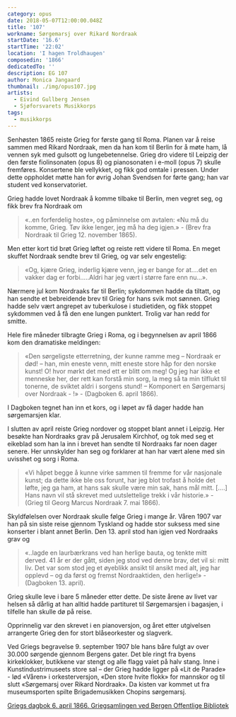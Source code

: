 ```yaml
---
category: opus
date: 2018-05-07T12:00:00.048Z
title: '107'
workname: Sørgemarsj over Rikard Nordraak
startDate: '16.6'
startTime: '22:02'
location: 'I hagen Troldhaugen'
composedin: '1866'
dedicatedTo: ''
description: EG 107
author: Monica Jangaard
thumbnail: ./img/opus107.jpg
artists:
  - Eivind Gullberg Jensen
  - Sjøforsvarets Musikkorps
tags:
  - musikkorps
---
```

Senhøsten 1865 reiste Grieg for første gang til Roma. Planen var å reise sammen med Rikard Nordraak, men da han kom til Berlin for å møte ham, lå vennen syk med gulsott og lungebetennelse. Grieg dro videre til Leipzig der den første fiolinsonaten (opus 8) og pianosonaten i e-moll (opus 7) skulle fremføres. Konsertene ble vellykket, og fikk god omtale i pressen. Under dette oppholdet møtte han for øvrig Johan Svendsen for førte gang; han var student ved konservatoriet.

Grieg hadde lovet Nordraak å komme tilbake til Berlin, men vegret seg, og fikk brev fra  Nordraak om

> «..en forferdelig hoste», og påminnelse om avtalen: «Nu må du komme, Grieg. Tøv ikke lenger, jeg må ha deg igjen.» - (Brev fra Nordraak til Grieg 12. november 1865).

Men etter kort tid brøt Grieg løftet og reiste rett videre til Roma. En meget skuffet Nordraak sendte brev til Grieg, og var selv engestelig:  

> «Og, kjære Grieg, inderlig kjære venn, jeg er bange for at….det en vakker dag er forbi…..Aldri har jeg vært i større fare enn nu…».  

Nærmere jul kom Nordraaks far til Berlin; sykdommen hadde da tiltatt, og han sendte et bebreidende brev til Grieg for hans svik mot sønnen. Grieg hadde selv vært angrepet av tuberkulose i studietiden, og fikk stoppet sykdommen ved å få den ene lungen punktert. Trolig var han redd for smitte.

Hele fire måneder tilbragte Grieg i Roma, og i begynnelsen av april 1866 kom den dramatiske meldingen:  

> «Den sørgeligste etterretning, der kunne ramme meg – Nordraak er død! – han, min eneste venn, mitt eneste store håp for den norske kunst! O! hvor mørkt det med ett er blitt om meg! Og jeg har ikke et menneske her, der rett kan forstå min sorg, la meg så ta min tilflukt til tonerne, de sviktet aldri i sorgens stund! – Komponert en Sørgemarsj over Nordraak - !» - (Dagboken 6. april 1866).

I Dagboken tegnet han inn et kors, og i løpet av få dager hadde han sørgemarsjen klar.

I slutten av april reiste Grieg nordover og stoppet blant annet i Leipzig. Her besøkte han Nordraaks grav på Jerusalem Kirchhof, og tok med seg et eikeblad som han la inn i brevet han sendte til Nordraaks far noen dager senere. Her unnskylder han seg og forklarer at han har vært alene med sin uvisshet og sorg i Roma.

> «Vi håpet begge å kunne virke sammen til fremme for vår nasjonale kunst; da dette ikke ble oss forunt, har jeg blot trofast å holde det løfte, jeg ga ham, at hans sak skulle være min sak, hans mål mitt. [….] Hans navn vil stå skrevet med uutslettelige trekk i vår historie.» - (Grieg til Georg Marcus Nordraak 7. mai 1866).

Skyldfølelsen over Nordraak skulle følge Grieg i mange år. Våren 1907 var han på sin siste reise gjennom Tyskland og hadde stor suksess med sine konserter i blant annet Berlin. Den 13. april stod han igjen ved Nordraaks grav og  

> «..lagde en laurbærkrans ved han herlige bauta, og tenkte mitt derved. 41 år er der gått, siden jeg stod ved denne brav, det vil si: mitt liv. Det var som stod jeg et øyeblikk ansikt til ansikt med alt, jeg har opplevd – og da først og fremst Nordraaktiden, den herlige!» - (Dagboken 13. april).

Grieg skulle leve i bare 5 måneder etter dette. De siste årene av livet var helsen så dårlig at han alltid hadde partituret til Sørgemarsjen i bagasjen, i tilfelle han skulle dø på reise.

Opprinnelig var den skrevet i en pianoversjon, og året etter utgivelsen arrangerte Grieg den for stort blåseorkester og slagverk.  

Ved Griegs begravelse 9. september 1907 ble hans båre fulgt av over 30.000 sørgende gjennom Bergens gater. Det ble ringt fra byens kirkeklokker, butikkene var stengt og alle flagg vaiet på halv stang. Inne i Kunstindustrimuseets store sal – der Grieg hadde ligger på «Lit de Parade» - lød «Våren» i orkesterversjon, «Den store hvite flokk» for mannskor og til slutt «Sørgemarsj over Rikard Nordraak». Da kisten var kommet ut fra museumsporten spilte Brigademusikken Chopins sørgemarsj.

<a href="http://bergen.folkebibl.no/cgi-bin/websok-grieg?mode=p&tnr=213001&dok=0&tnrListe=213001,&pf=kort&side=108" target="_blank">Griegs dagbok 6. april 1866. Griegsamlingen ved Bergen Offentlige Bibliotek</a>
